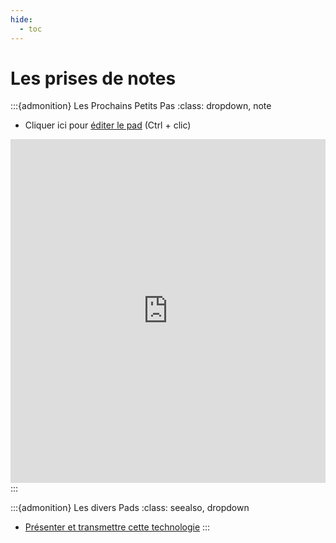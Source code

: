 ```yaml
---
hide:
  - toc
---
```


# Les prises de notes


:::{admonition} Les Prochains Petits Pas
:class: dropdown, note

* Cliquer ici pour [éditer le pad](https://pad.lescommuns.org/s/CST-plisson) (Ctrl + clic)

<iframe width="100%" height="550" frameBorder="0" src="https://pad.lescommuns.org/s/CST-plisson" loading="lazy"></iframe>
:::




:::{admonition} Les divers Pads
:class: seealso, dropdown

* [Présenter et transmettre cette technologie](https://konsilion.fr/pads/CST-plisson_transmission?both)
:::
   


